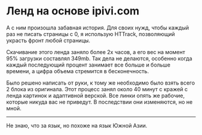 # Ленд на основе ipivi.com
А с ним произошла забавная история.
Для своих нужд, чтобы каждый раз не писать страницы с 0, я использую HTTrack, позволяющий украсть фронт любой страницы. 

Скачивание этого ленда заняло более 2х часов, а его вес на момент 95% загрузки составлял 349mb. Так дела не делаются, особенно когда каждый последующий процент занимает все больше и больше времени, а цифра объема стремится в бесконечность.

Было решено написать от руки, к тому же необходимо было взять всего 2 блока из оригинала. Этот процесс занял около 40 минут с кражей с ленда картинок и адаптивной верской.
Все линки опять же рабочие, которые никуда вас не приведут. В последствии они изменяются, но не мной.
<hr/>

Не знаю, что за язык, но похоже на язык Южной Азии.

